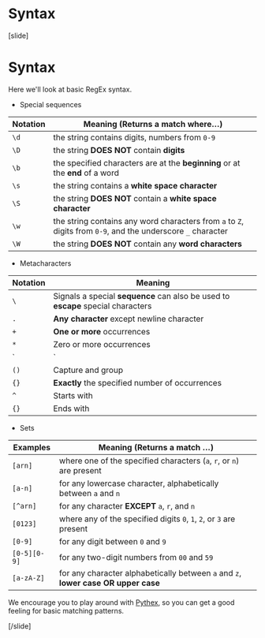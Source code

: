 # Syntax

[slide]
# Syntax

Here we'll look at basic RegEx syntax.

- Special sequences

| **Notation** | **Meaning (Returns a match where…)** |
| --- | --- |
|`\d`|the string contains digits, numbers from `0-9`|
|`\D`|the string **DOES NOT** contain **digits**|
|`\b`|the specified characters are at the **beginning** or at the **end** of a word|
|`\s`|the string contains a **white space character**|
|`\S`|the string **DOES NOT** contain a **white space character**|
|`\w`|the string contains any word characters from `a` to `Z`, digits from `0-9`, and the underscore `_` character|
|`\W`|the string **DOES NOT** contain any **word characters**|

- Metacharacters

| **Notation** | **Meaning** |
| --- | --- |
|`\`|Signals a special **sequence** can also be used to **escape** special characters|
|`.`|**Any character** except newline character|
|`+`|**One or more** occurrences|
|`*`|Zero or more occurrences|
|`|`|Either or|
|`()`|Capture and group|
|`{}`|**Exactly** the specified number of occurrences|
|`^`|Starts with|
|`{}`|Ends with|

- Sets

| **Examples** | **Meaning (Returns a match …)** |
| --- | --- |
|`[arn]`|where one of the specified characters (`a`, `r`, or `n`) are present|
|`[a-n]`|for any lowercase character, alphabetically between `a` and `n`|
|`[^arn]`|for any character **EXCEPT** `a`, `r`, and `n`|
|`[0123]`|where any of the specified digits `0`, `1`, `2`, or `3` are present|
|`[0-9]`|for any digit between `0` and `9`|
|`[0-5][0-9]`|for any two-digit numbers from `00` and `59`|
|`[a-zA-Z]`|for any character alphabetically between `a` and `z`, **lower case OR upper case**|

We encourage you to play around with [Pythex](https://pythex.org), so you can get a good feeling for basic matching patterns.

[/slide]